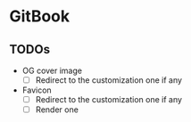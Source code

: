 # GitBook

## TODOs

-   OG cover image
    -   [ ] Redirect to the customization one if any
-   Favicon
    -   [ ] Redirect to the customization one if any
    -   [ ] Render one
